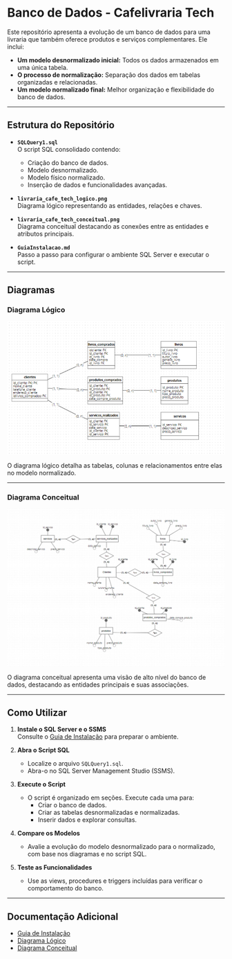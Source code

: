 ﻿# Banco de Dados - Cafelivraria Tech

Este repositório apresenta a evolução de um banco de dados para uma livraria que também oferece produtos e serviços complementares. Ele inclui:

- **Um modelo desnormalizado inicial:** Todos os dados armazenados em uma única tabela.
- **O processo de normalização:** Separação dos dados em tabelas organizadas e relacionadas.
- **Um modelo normalizado final:** Melhor organização e flexibilidade do banco de dados.

---

## Estrutura do Repositório

- **`SQLQuery1.sql`**  
  O script SQL consolidado contendo:
  - Criação do banco de dados.
  - Modelo desnormalizado.
  - Modelo físico normalizado.
  - Inserção de dados e funcionalidades avançadas.

- **`livraria_cafe_tech_logico.png`**  
  Diagrama lógico representando as entidades, relações e chaves.

- **`livraria_cafe_tech_conceitual.png`**  
  Diagrama conceitual destacando as conexões entre as entidades e atributos principais.

- **`GuiaInstalacao.md`**  
  Passo a passo para configurar o ambiente SQL Server e executar o script.

---

## Diagramas

### **Diagrama Lógico**
![Diagrama Lógico](livraria_cafe_tech_logico.png)

O diagrama lógico detalha as tabelas, colunas e relacionamentos entre elas no modelo normalizado.

---

### **Diagrama Conceitual**
![Diagrama Conceitual](livraria_cafe_tech_conceitual.png)

O diagrama conceitual apresenta uma visão de alto nível do banco de dados, destacando as entidades principais e suas associações.

---

## Como Utilizar

1. **Instale o SQL Server e o SSMS**  
   Consulte o [Guia de Instalação](GuiaInstalacao.md) para preparar o ambiente.

2. **Abra o Script SQL**  
   - Localize o arquivo `SQLQuery1.sql`.
   - Abra-o no SQL Server Management Studio (SSMS).

3. **Execute o Script**  
   - O script é organizado em seções. Execute cada uma para:
     - Criar o banco de dados.
     - Criar as tabelas desnormalizadas e normalizadas.
     - Inserir dados e explorar consultas.

4. **Compare os Modelos**  
   - Avalie a evolução do modelo desnormalizado para o normalizado, com base nos diagramas e no script SQL.

5. **Teste as Funcionalidades**  
   - Use as views, procedures e triggers incluídas para verificar o comportamento do banco.

---

## Documentação Adicional

- [Guia de Instalação](GuiaInstalacao.md)
- [Diagrama Lógico](livraria_cafe_tech_logico.png)
- [Diagrama Conceitual](livraria_cafe_tech_conceitual.png)
